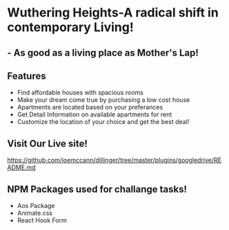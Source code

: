 
# Wuthering Heights-A radical shift in contemporary Living!
## - As good as a living place as Mother's Lap!


## Features

- Find affordable houses with spacious rooms
- Make your dream come true by purchasing a low cost house
- Apartments are located based on your preferances
- Get Detail Information on available apartments for rent
- Customize the location of your choice and get the best deal!

## Visit Our Live site!
 <https://github.com/joemccann/dillinger/tree/master/plugins/googledrive/README.md>
 
 ## NPM Packages used for challange tasks!
 - Aos Package
 - Animate.css
 - React Hook Form

